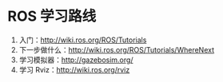 # ROS 学习路线
1. 入门：http://wiki.ros.org/ROS/Tutorials
2. 下一步做什么：http://wiki.ros.org/ROS/Tutorials/WhereNext
3. 学习模拟器：http://gazebosim.org/
4. 学习 Rviz：http://wiki.ros.org/rviz